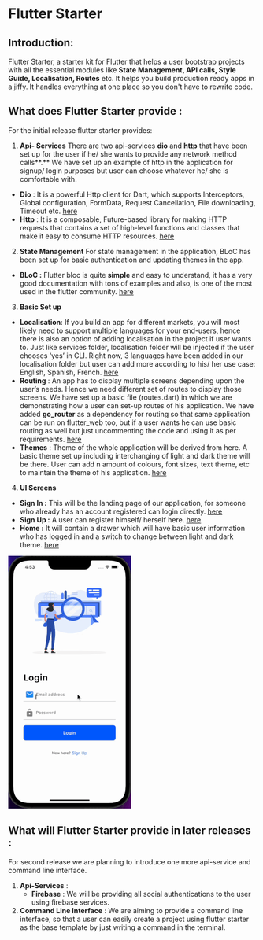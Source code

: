 # Flutter Starter

## Introduction:

Flutter Starter, a starter kit for Flutter that helps a user bootstrap projects with all the essential modules like **State Management, API calls, Style Guide, Localisation, Routes** etc. It helps you build production ready apps in a jiffy. It handles everything at one place so you don't have to rewrite code.

## What does Flutter Starter provide :

For the initial release flutter starter provides:

1.  **Api- Services** There are two api-services **dio** and **http** that have been set up for the user if he/ she wants to provide any network method calls**.** We have set up an example of http in the application for signup/ login purposes but user can choose whatever he/ she is comfortable with.

- **Dio** : It is a powerful Http client for Dart, which supports Interceptors, Global configuration, FormData, Request Cancellation, File downloading, Timeout etc. [here](flutter_starter/lib/api_sdk/dio)
- **Http** : It is a composable, Future-based library for making HTTP requests that contains a set of high-level functions and classes that make it easy to consume HTTP resources. [here](flutter_starter/lib/api_sdk/http)

2.  **State Management** For state management in the application, BLoC has been set up for basic authentication and updating themes in the app.

- **BLoC :** Flutter bloc is quite **simple** and easy to understand, it has a very good documentation with tons of examples and also, is one of the most used in the flutter community. [here](flutter_starter/lib/shared/bloc)

3.  **Basic Set up**

- **Localisation**: If you build an app for different markets, you will most likely need to support multiple languages for your end-users, hence there is also an option of adding localisation in the project if user wants to. Just like services folder, localisation folder will be injected if the user chooses ‘yes’ in CLI. Right now, 3 languages have been added in our localisation folder but user can add more according to his/ her use case: English, Spanish, French. [here](flutter_starter/lib/l10n)
- **Routing** : An app has to display multiple screens depending upon the user’s needs. Hence we need different set of routes to display those screens. We have set up a basic file (routes.dart) in which we are demonstrating how a user can set-up routes of his application. We have added **go_router** as a dependency for routing so that same application can be run on flutter_web too, but if a user wants he can use basic routing as well but just uncommenting the code and using it as per requirements. [here](flutter_starter/lib/routes)
- **Themes** : Theme of the whole application will be derived from here. A basic theme set up including interchanging of light and dark theme will be there. User can add n amount of colours, font sizes, text theme, etc to maintain the theme of his application. [here](flutter_starter/lib/themes)

4.  **UI Screens**

- **Sign In :** This will be the landing page of our application, for someone who already has an account registered can login directly. [here](flutter_starter/lib/screens/login/login_screen.dart)
- **Sign Up :** A user can register himself/ herself here. [here](flutter_starter/lib/screens/signup/signup_screen.dart)
- **Home :** It will contain a drawer which will have basic user information who has logged in and a switch to change between light and dark theme. [here](flutter_starter/lib/screens/home/home.dart)

![demo gif](./flutter_starter.gif)

## What will Flutter Starter provide in later releases :

For second release we are planning to introduce one more api-service and command line interface.

1.  **Api-Services** :
    - **Firebase** : We will be providing all social authentications to the user using firebase services.
2.  **Command Line Interface** : We are aiming to provide a command line interface, so that a user can easily create a project using flutter starter as the base template by just writing a command in the terminal.
